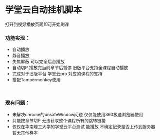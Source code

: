 <h1>学堂云自动挂机脚本</h1>
<p>打开到视频播放页面即可开始刷课</p>
    <h3>功能实现：</h3>
    <ul>
        <li>自动播放</li>
        <li>静音播放</li>
        <li>失焦屏蔽 可以完全后台播放</li>
        <li>自动切P 播放完当前章节后暂停 旧版平台支持全课程自动播放</li>
        <li>完成对于旧版平台 学堂云pro 对应的课程的支持</li>
        <li>搭配Tampermonkey使用</li>
    </ul>
    <br>
    <h3>现有问题：</h3>
    <ul>
        <li>未解决chrome的unsafeWindow问题 仅仅能使用360极速浏览器使用</li>
        <li>只能按章节切P 无法获取整个课程所有的跳转链接</li>
        <li>仅仅在华南理工大学的学堂云平台测试 能播放 不确定记录是否上传到服务器 暂无其他样本</li>
    </ul>
